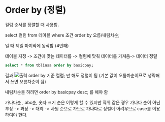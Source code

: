 # Order by (정렬)

컬럼 순서를 정렬할 때 사용함.  

select 컬럼
from 테이블
where 조건
order by 오름/내림차순;

일 때 제일 마지막에 동작함 (4번째)  

테이블 지정 -> 조건에 맞는 데이터를 -> 컬럼에 맞춰 데이터를 가져옴-> 데이터 정렬  

```sql
select * from tblinsa order by basicpay;
```

결과
![출력](https://github.com/juniel1299/juniel1299.github.io/assets/62318700/a365912f-3936-4d9e-b07d-31fd21d5d654)
order by 기준 컬럼; 만 해도 정렬이 됨 (기본 값이 오름차순이므로 생략해서 쓰면 오름차순이 됨)  

내림차순을 하려면 order by basicpay desc; 를 해야 함   

가나다순 , abc순, 숫자 크기 순은 이렇게 할 수 있지만 직위 같은 경우 가나다 순이 아닌 부장 -> 과장 -> 대리 -> 사원 순으로 가므로 가나다로 정렬이 어려우므로 case를 이용하여야 한다.  
